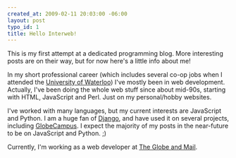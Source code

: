 ```yaml
--- 
created_at: 2009-02-11 20:03:00 -06:00
layout: post
typo_id: 1
title: Hello Interweb!
---
```

<p>This is my first attempt at a dedicated programming blog. More interesting posts are on their way, but for now here's a little info about me!</p>
<p>In my short professional career (which includes several co-op jobs when I attended the <a href="http://www.uwaterloo.ca/">University of Waterloo</a>) I've mostly been in web development. Actually, I've been doing the whole web stuff since about mid-90s, starting with HTML, JavaScript and Perl. Just on my personal/hobby websites.</p>
<p>I've worked with many languages, but my current interests are JavaScript and Python. I am a huge fan of <a href="http://www.djangoproject.com/">Django</a>, and have used it on several projects, including <a href="http://www.globecampus.ca/">GlobeCampus</a>. I expect the majority of my posts in the near-future to be on JavaScript and Python. ;)</p>
<p>Currently, I'm working as a web developer at <a href="http://www.theglobeandmail.com/">The Globe and Mail</a>.</p>
